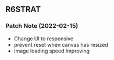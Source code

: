 ## R6STRAT

### Patch Note (2022-02-15)

- Change UI to responsive
- prevent reset when canvas has resized
- image loading speed Improving